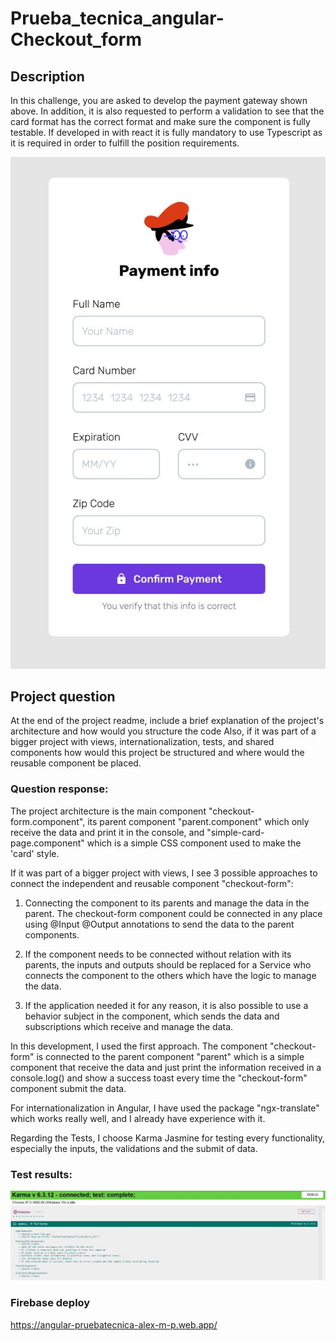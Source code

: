 # Prueba_tecnica_angular-Checkout_form

## Description
In this challenge, you are asked to develop the payment gateway shown above.
In addition, it is also requested to perform a validation to see that the card format has the correct format and make sure the component is fully testable.
If developed in with react it is fully mandatory to use Typescript as it is required in order to fulfill the position requirements.

![Objetive payment gateway](payment_gateway.JPG)


## Project question 
At the end of the project readme, include a brief explanation of the project's architecture and how would you structure the code Also, if it was part of a bigger project with views, internationalization, tests, and shared components how would this project be structured and where would the reusable component be placed.


### Question response:

The project architecture is the main component "checkout-form.component", its parent component "parent.component" which only receive the data and print it in the console, and "simple-card-page.component" which is a simple CSS component used to make the 'card' style.

If it was part of a bigger project with views, I see 3 possible approaches to connect the independent and reusable component "checkout-form":

1. Connecting the component to its parents and manage the data in the parent. The checkout-form component could be connected in any place using @Input @Output annotations to send the data to the parent components.

2. If the component needs to be connected without relation with its parents, the inputs and outputs should be replaced for a Service who connects the component to the others which have the logic to manage the data.

3. If the application needed it for any reason, it is also possible to use a behavior subject in the component, which sends the data and subscriptions which receive and manage the data.

In this development, I used the first approach. The component "checkout-form" is connected to the parent component "parent" which is a simple component that receive the data and just print the information received in a console.log() and show a success toast every time the "checkout-form" component submit the data.

For internationalization in Angular, I have used the package "ngx-translate" which works really well, and I already have experience with it.

Regarding the Tests, I choose Karma Jasmine for testing every functionality, especially the inputs, the validations and the submit of data. 

### Test results:
![Test results](test_results.JPG)


### Firebase deploy
https://angular-pruebatecnica-alex-m-p.web.app/